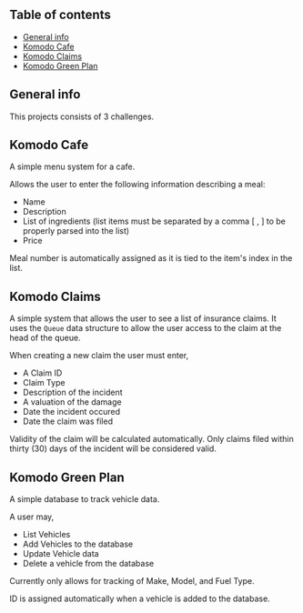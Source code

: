 ## Table of contents
* [General info](#general-info)
* [Komodo Cafe](#komodo-cafe)
* [Komodo Claims](#komodo-claims)
* [Komodo Green Plan](#komodo-green-plan)

## General info
This projects consists of 3 challenges.
	
## Komodo Cafe
A simple menu system for a cafe.

Allows the user to enter the following information describing a meal:

* Name
* Description
* List of ingredients (list items must be separated by a comma [ , ] to be properly parsed into the list)
* Price

Meal number is automatically assigned as it is tied to the item's index in the list.

## Komodo Claims
A simple system that allows the user to see a list of insurance claims.  It uses the `Queue` data structure to allow the user access to the claim at the head of the queue.

When creating a new claim the user must enter,

* A Claim ID
* Claim Type
* Description of the incident
* A valuation of the damage
* Date the incident occured
* Date the claim was filed

Validity of the claim will be calculated automatically.  Only claims filed within thirty (30) days of the incident will be considered valid.

## Komodo Green Plan
A simple database to track vehicle data.

A user may,

* List Vehicles
* Add Vehicles to the database
* Update Vehicle data
* Delete a vehicle from the database

Currently only allows for tracking of Make, Model, and Fuel Type.

ID is assigned automatically when a vehicle is added to the database.